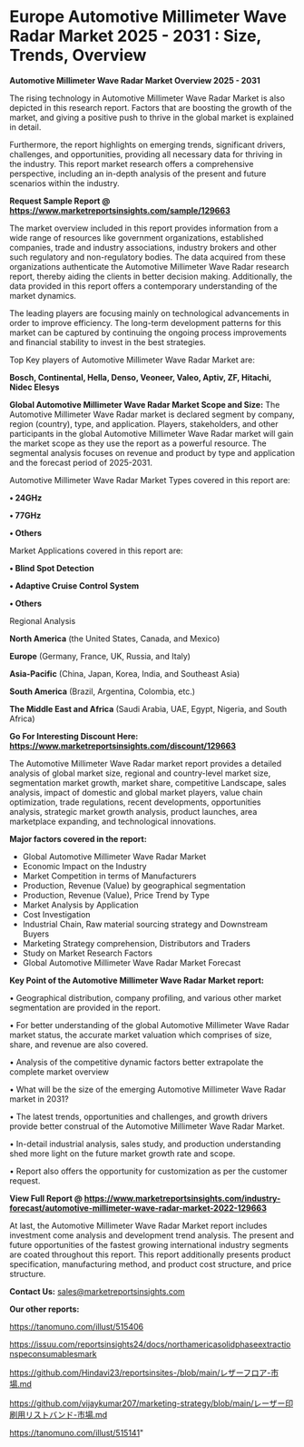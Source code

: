 # Europe Automotive Millimeter Wave Radar Market 2025 - 2031 : Size, Trends, Overview

<Strong> Automotive Millimeter Wave Radar Market Overview 2025 - 2031</strong>

The rising technology in Automotive Millimeter Wave Radar Market is also depicted in this research report. Factors that are boosting the growth of the market, and giving a positive push to thrive in the global market is explained in detail.

Furthermore, the report highlights on emerging trends, significant drivers, challenges, and opportunities, providing all necessary data for thriving in the industry. This report market research offers a comprehensive perspective, including an in-depth analysis of the present and future scenarios within the industry.

<strong>Request Sample Report @ <a href=https://www.marketreportsinsights.com/sample/129663>https://www.marketreportsinsights.com/sample/129663</a></strong>

The market overview included in this report provides information from a wide range of resources like government organizations, established companies, trade and industry associations, industry brokers and other such regulatory and non-regulatory bodies. The data acquired from these organizations authenticate the Automotive Millimeter Wave Radar research report, thereby aiding the clients in better decision making. Additionally, the data provided in this report offers a contemporary understanding of the market dynamics.

The leading players are focusing mainly on technological advancements in order to improve efficiency. The long-term development patterns for this market can be captured by continuing the ongoing process improvements and financial stability to invest in the best strategies.

Top Key players of Automotive Millimeter Wave Radar Market are:

<strong>Bosch, Continental, Hella, Denso, Veoneer, Valeo, Aptiv, ZF, Hitachi, Nidec Elesys</strong>

<strong><b>Global Automotive Millimeter Wave Radar Market Scope and Size:</b></strong>
The Automotive Millimeter Wave Radar market is declared segment by company, region (country), type, and application. Players, stakeholders, and other participants in the global Automotive Millimeter Wave Radar market will gain the market scope as they use the report as a powerful resource. The segmental analysis focuses on revenue and product by type and application and the forecast period of 2025-2031.

Automotive Millimeter Wave Radar Market Types covered in this report are:

<strong>• 24GHz

• 77GHz

• Others</strong>

Market Applications covered in this report are:

<strong>• Blind Spot Detection

• Adaptive Cruise Control System

• Others</strong> 

Regional Analysis

<strong>North America</strong> (the United States, Canada, and Mexico)

<strong>Europe</strong> (Germany, France, UK, Russia, and Italy)

<strong>Asia-Pacific</strong> (China, Japan, Korea, India, and Southeast Asia)

<strong>South America</strong> (Brazil, Argentina, Colombia, etc.)

<strong>The Middle East and Africa</strong> (Saudi Arabia, UAE, Egypt, Nigeria, and South Africa)

<strong>Go For Interesting Discount Here: <a href=https://www.marketreportsinsights.com/discount/129663>https://www.marketreportsinsights.com/discount/129663</a></strong>

The Automotive Millimeter Wave Radar market report provides a detailed analysis of global market size, regional and country-level market size, segmentation market growth, market share, competitive Landscape, sales analysis, impact of domestic and global market players, value chain optimization, trade regulations, recent developments, opportunities analysis, strategic market growth analysis, product launches, area marketplace expanding, and technological innovations.

<strong><b>Major factors covered in the report:</b></strong>
<ul>
  <li>Global Automotive Millimeter Wave Radar Market </li>
  <li>Economic Impact on the Industry</li>
  <li>Market Competition in terms of Manufacturers</li>
  <li>Production, Revenue (Value) by geographical segmentation</li>
  <li>Production, Revenue (Value), Price Trend by Type</li>
  <li>Market Analysis by Application</li>
  <li>Cost Investigation</li>
  <li>Industrial Chain, Raw material sourcing strategy and Downstream Buyers</li>
  <li>Marketing Strategy comprehension, Distributors and Traders</li>
  <li>Study on Market Research Factors</li>
  <li>Global Automotive Millimeter Wave Radar Market Forecast</li>
</ul>

<strong><b>Key Point of the Automotive Millimeter Wave Radar Market report:</b></strong>

• Geographical distribution, company profiling, and various other market segmentation are provided in the report.

• For better understanding of the global Automotive Millimeter Wave Radar market status, the accurate market valuation which comprises of size, share, and revenue are also covered.

• Analysis of the competitive dynamic factors better extrapolate the complete market overview

• What will be the size of the emerging Automotive Millimeter Wave Radar market in 2031?

• The latest trends, opportunities and challenges, and growth drivers provide better construal of the Automotive Millimeter Wave Radar Market.

• In-detail industrial analysis, sales study, and production understanding shed more light on the future market growth rate and scope.

• Report also offers the opportunity for customization as per the customer request.

<strong><b>View Full Report @ <a href=https://www.marketreportsinsights.com/industry-forecast/automotive-millimeter-wave-radar-market-2022-129663>https://www.marketreportsinsights.com/industry-forecast/automotive-millimeter-wave-radar-market-2022-129663</a></b></strong>


At last, the Automotive Millimeter Wave Radar Market report includes investment come analysis and development trend analysis. The present and future opportunities of the fastest growing international industry segments are coated throughout this report. This report additionally presents product specification, manufacturing method, and product cost structure, and price structure.

<strong>Contact Us:</strong>
sales@marketreportsinsights.com

<strong>Our other reports:</strong>

<a href=https://tanomuno.com/illust/515406>https://tanomuno.com/illust/515406</a>

<a href=https://issuu.com/reportsinsights24/docs/northamericasolidphaseextractionspeconsumablesmark>https://issuu.com/reportsinsights24/docs/northamericasolidphaseextractionspeconsumablesmark</a>

<a href=https://github.com/Hindavi23/reportsinsites-/blob/main/レザーフロア-市場.md>https://github.com/Hindavi23/reportsinsites-/blob/main/レザーフロア-市場.md</a>

<a href=https://github.com/vijaykumar207/marketing-strategy/blob/main/レーザー印刷用リストバンド-市場.md>https://github.com/vijaykumar207/marketing-strategy/blob/main/レーザー印刷用リストバンド-市場.md</a>

<a href=https://tanomuno.com/illust/515141>https://tanomuno.com/illust/515141</a>"
